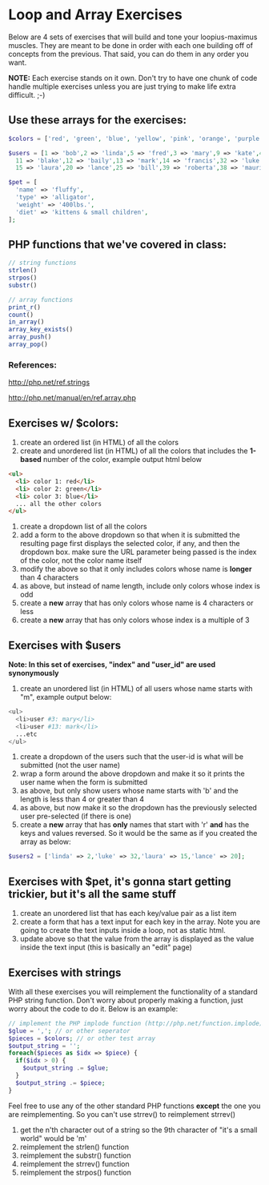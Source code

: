 # Loop and Array Exercises

Below are 4 sets of exercises that will build and tone your loopius-maximus muscles. They are meant to be done in order with each one building off of concepts from the previous. That said, you can do them in any order you want. 

**NOTE:** Each exercise stands on it own. Don't try to have one chunk of code handle multiple exercises unless you are just trying to make life extra difficult. ;-)

## Use these arrays for the exercises:
```php
$colors = ['red', 'green', 'blue', 'yellow', 'pink', 'orange', 'purple', 'black', 'lime', 'teal'];

$users = [1 => 'bob',2 => 'linda',5 => 'fred',3 => 'mary',9 => 'kate',40 => 'roger',
  11 => 'blake',12 => 'baily',13 => 'mark',14 => 'francis',32 => 'luke',21 => 'kenny',
  15 => 'laura',20 => 'lance',25 => 'bill',39 => 'roberta',38 => 'maurice'];

$pet = [
  'name' => 'fluffy',
  'type' => 'alligator',
  'weight' => '400lbs.',
  'diet' => 'kittens & small children',
];
```

## PHP functions that we've covered in class:
```php
// string functions
strlen()
strpos()
substr()

// array functions
print_r()
count()
in_array()
array_key_exists()
array_push()
array_pop()
```
### References:
http://php.net/ref.strings

http://php.net/manual/en/ref.array.php

## Exercises w/ $colors:
1. create an ordered list (in HTML) of all the colors
1.  create and unordered list (in HTML) of all the colors that includes the **1-based** number of the color, example output html below
  
  ```html
  <ul>
    <li> color 1: red</li>
    <li> color 2: green</li>
    <li> color 3: blue</li>
    ... all the other colors
  </ul>
  ```
1. create a dropdown list of all the colors
1. add a form to the above dropdown so that when it is submitted the resulting page first displays the selected color, if any, and then the dropdown box. make sure the URL parameter being passed is the index of the color, not the color name itself
1. modify the above so that it only includes colors whose name is **longer** than 4 characters
1. as above, but instead of name length, include only colors whose index is odd
1. create a **new** array that has only colors whose name is 4 characters or less
1. create a **new** array that has only colors whose index is a multiple of 3


## Exercises with $users
**Note: In this set of exercises, "index" and "user_id" are used synonymously**

1. create an unordered list (in HTML) of all users whose name starts with "m", example output below:

  ```php
  <ul>
    <li>user #3: mary</li>
    <li>user #13: mark</li>
    ...etc
  </ul>
  ```
1. create a dropdown of the users such that the user-id is what will be submitted (not the user name)
1. wrap a form around the above dropdown and make it so it prints the user name when the form is submitted
2. as above, but only show users whose name starts with 'b' and the length is less than 4 or greater than 4
3. as above, but now make it so the dropdown has the previously selected user pre-selected (if there is one)
4. create a **new** array that has **only** names that start with 'r' **and** has the keys and values reversed. So it would be the same as if you created the array as below:

  ```php
  $users2 = ['linda' => 2,'luke' => 32,'laura' => 15,'lance' => 20];
  ```
  
## Exercises with $pet, it's gonna start getting trickier, but it's all the same stuff
1. create an unordered list that has each key/value pair as a list item
2. create a form that has a text input for each key in the array. Note you are going to create the text inputs inside a loop, not as static html.
3. update above so that the value from the array is displayed as the value inside the text input (this is basically an "edit" page)

## Exercises with strings
With all these exercises you will reimplement the functionality of a standard PHP string function. Don't worry about properly making a function, just worry about the code to do it. Below is an example:
```php
// implement the PHP implode function (http://php.net/function.implode)
$glue = ','; // or other seperator
$pieces = $colors; // or other test array
$output_string = '';
foreach($pieces as $idx => $piece) {
  if($idx > 0) {
    $output_string .= $glue;
  }
  $output_string .= $piece;
}
```

Feel free to use any of the other standard PHP functions **except** the one you are reimplementing. So you can't use strrev() to reimplement strrev()

1. get the n'th character out of a string so the 9th character of "it's a small world" would be 'm'
2. reimplement the strlen() function
3. reimplement the substr() function
4. reimplement the strrev() function
5. reimplement the strpos() function


